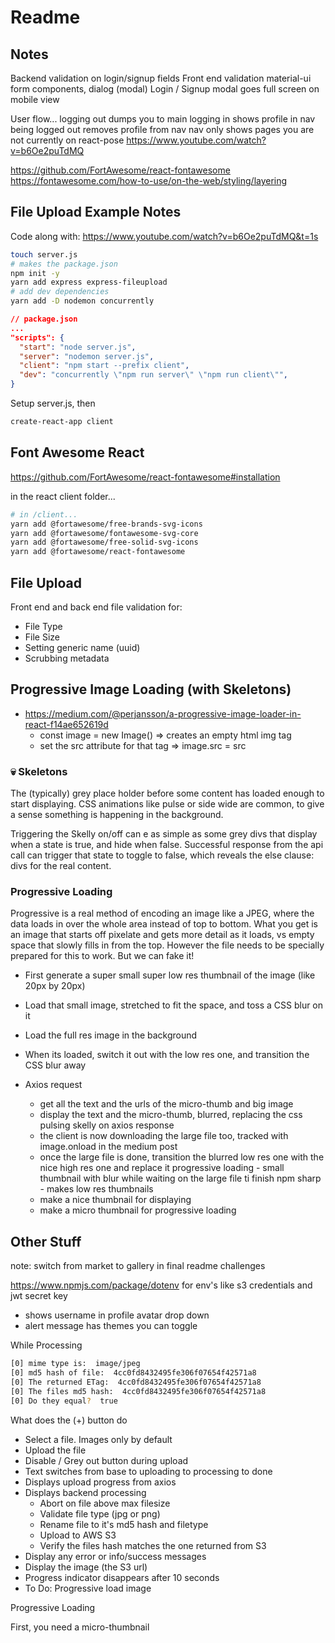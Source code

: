 # Readme

## Notes

Backend validation on login/signup fields
Front end validation
material-ui form components, dialog (modal)
Login / Signup modal goes full screen on mobile view

User flow...
logging out dumps you to main
logging in shows profile in nav
being logged out removes profile from nav
nav only shows pages you are not currently on
react-pose
<https://www.youtube.com/watch?v=b6Oe2puTdMQ>

<https://github.com/FortAwesome/react-fontawesome>
<https://fontawesome.com/how-to-use/on-the-web/styling/layering>

## File Upload Example Notes

Code along with: <https://www.youtube.com/watch?v=b6Oe2puTdMQ&t=1s>

```zsh
touch server.js
# makes the package.json
npm init -y
yarn add express express-fileupload
# add dev dependencies
yarn add -D nodemon concurrently
```

```json
// package.json
...
"scripts": {
  "start": "node server.js",
  "server": "nodemon server.js",
  "client": "npm start --prefix client",
  "dev": "concurrently \"npm run server\" \"npm run client\"",
}
```

Setup server.js, then

```zsh
create-react-app client
```

## Font Awesome React

<https://github.com/FortAwesome/react-fontawesome#installation>

in the react client folder...

```zsh
# in /client...
yarn add @fortawesome/free-brands-svg-icons
yarn add @fortawesome/fontawesome-svg-core
yarn add @fortawesome/free-solid-svg-icons
yarn add @fortawesome/react-fontawesome
```

## File Upload

Front end and back end file validation for:

- File Type
- File Size
- Setting generic name (uuid)
- Scrubbing metadata

## Progressive Image Loading (with Skeletons)

- <https://medium.com/@perjansson/a-progressive-image-loader-in-react-f14ae652619d>
  - const image = new Image() => creates an empty html img tag
  - set the src attribute for that tag => image.src = src
  
### :skull: Skeletons

The (typically) grey place holder before some content has loaded enough to start displaying. CSS animations like pulse or side wide are common, to give a sense something is happening in the background.

Triggering the Skelly on/off can e as simple as some grey divs that display when a state is true, and hide when false. Successful response from the api call can trigger that state to toggle to false, which reveals the else clause: divs for the real content.

### Progressive Loading

Progressive is a real method of encoding an image like a JPEG, where the data loads in over the whole area instead of top to bottom. What you get is an image that starts off pixelate and gets more detail as it loads, vs empty space that slowly fills in from the top. However the file needs to be specially prepared for this to work. But we can fake it!

- First generate a super small super low res thumbnail of the image (like 20px by 20px)
- Load that small image, stretched to fit the space, and toss a CSS blur on it
- Load the full res image in the background
- When its loaded, switch it out with the low res one, and transition the CSS blur away

- Axios request
  - get all the text and the urls of the micro-thumb and big image
  - display the text and the micro-thumb, blurred, replacing the css pulsing skelly on axios response
  - the client is now downloading the large file too, tracked with image.onload in the medium post
  - once the large file is done, transition the blurred low res one with the nice high res one and replace it
progressive loading - small thumbnail with blur while waiting on the large file ti finish
npm sharp - makes low res thumbnails
  - make a nice thumbnail for displaying
  - make a micro thumbnail for progressive loading

## Other Stuff

note: switch from market to gallery in final readme challenges

<https://www.npmjs.com/package/dotenv>
for env's like s3 credentials and jwt secret key

- shows username in profile avatar drop down
- alert message has themes you can toggle

While Processing

```zsh
[0] mime type is:  image/jpeg
[0] md5 hash of file:  4cc0fd8432495fe306f07654f42571a8
[0] The returned ETag:  4cc0fd8432495fe306f07654f42571a8
[0] The files md5 hash:  4cc0fd8432495fe306f07654f42571a8
[0] Do they equal?  true
```

What does the (+) button do

- Select a file. Images only by default
- Upload the file
- Disable / Grey out button during upload
- Text switches from base to uploading to processing to done
- Displays upload progress from axios
- Displays backend processing
  - Abort on file above max filesize
  - Validate file type (jpg or png)
  - Rename file to it's md5 hash and filetype
  - Upload to AWS S3
  - Verify the files hash matches the one returned from S3
- Display any error or info/success messages
- Display the image (the S3 url)
- Progress indicator disappears after 10 seconds
- To Do: Progressive load image

Progressive Loading

First, you need a micro-thumbnail
